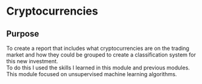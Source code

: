 # Cryptocurrencies
## Purpose
To create a report that includes what cryptocurrencies are on the trading market and how they could be grouped to create a classification system for this new investment.<BR>
To do this I used the skills I learned in this module and previous modules. This module focused on unsupervised machine learning algorithms.


